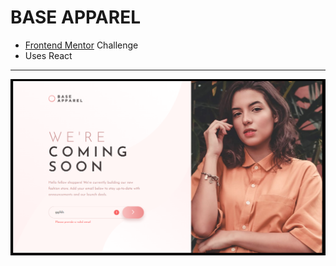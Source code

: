 # BASE APPAREL
- [Frontend Mentor](https://www.frontendmentor.io/) Challenge
- Uses React
---
![screenshot](image.png)